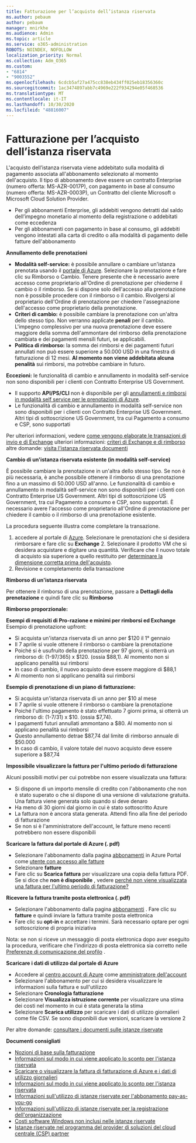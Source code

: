 ```yaml
---
title: Fatturazione per l’acquisto dell’istanza riservata
ms.author: pebaum
author: pebaum
manager: mnirkhe
ms.audience: Admin
ms.topic: article
ms.service: o365-administration
ROBOTS: NOINDEX, NOFOLLOW
localization_priority: Normal
ms.collection: Adm_O365
ms.custom:
- "6814"
- "9003552"
ms.openlocfilehash: 6cdcb5af27a475cc838eb434ff025eb18356360c
ms.sourcegitcommit: 1ac3474897abb7c4969e222f934294e05f468536
ms.translationtype: MT
ms.contentlocale: it-IT
ms.lasthandoff: 10/30/2020
ms.locfileid: "48816007"
---
```

# <a name="billing-for-reserved-instance-purchase"></a>Fatturazione per l’acquisto dell’istanza riservata

L'acquisto dell’istanza riservata viene addebitato sulla modalità di pagamento associata all'abbonamento selezionato al momento dell'acquisto. Il tipo di abbonamento deve essere un contratto Enterprise (numero offerta: MS-AZR-0017P), con pagamento in base al consumo (numero offerta: MS-AZR-0003P), un Contratto del cliente Microsoft o Microsoft Cloud Solution Provider.

- Per gli abbonamenti Enterprise, gli addebiti vengono detratti dal saldo dell’impegno monetario al momento della registrazione o addebitati come eccedenza
- Per gli abbonamenti con pagamento in base al consumo, gli addebiti vengono intestati alla carta di credito o alla modalità di pagamento delle fatture dell'abbonamento

**Annullamento delle prenotazioni**

- **Modalità self-service:** è possibile annullare o cambiare un'istanza prenotata usando il [portale di Azure](https://portal.azure.com/#blade/Microsoft_Azure_Reservations/ReservationsBrowseBlade). Selezionare la prenotazione e fare clic su Rimborso o Cambio. Tenere presente che è necessario avere accesso come proprietario all'Ordine di prenotazione per chiederne il cambio o il rimborso. Se si dispone solo dell'accesso alla prenotazione non è possibile procedere con il rimborso o il cambio. Rivolgersi al proprietario dell'Ordine di prenotazione per chiedere l'assegnazione dell'accesso come proprietario della prenotazione.
- **Criteri di cambio:** è possibile cambiare la prenotazione con un'altra dello stesso tipo. Non verranno applicate **penali** per il cambio. L'impegno complessivo per una nuova prenotazione deve essere maggiore della somma dell'ammontare del rimborso della prenotazione cambiata e dei pagamenti mensili futuri, se applicabili.
- **Politica di rimborso:** la somma dei rimborsi e dei pagamenti futuri annullati non può essere superiore a 50.000 USD in una finestra di fatturazione di 12 mesi. **Al momento non viene addebitata alcuna penalità** sui rimborsi, ma potrebbe cambiare in futuro.

**Eccezioni:** le funzionalità di cambio e annullamento in modalità self-service non sono disponibili per i clienti con Contratto Enterprise US Government.

- Il supporto **API/PS/CLI** non è disponibile per gli [annullamenti e rimborsi in modalità self service per le prenotazioni di Azure](https://docs.microsoft.com/azure/cost-management-billing/reservations/exchange-and-refund-azure-reservations?WT.mc_id=Portal-Microsoft_Azure_Support).
- Le funzionalità di cambio e annullamento in modalità self-service non sono disponibili per i clienti con Contratto Enterprise US Government. Altri tipi di sottoscrizione US Government, tra cui Pagamento a consumo e CSP, sono supportati

Per ulteriori informazioni, vedere [come vengono elaborate le transazioni di invio e di Exchange](https://docs.microsoft.com/azure/billing/billing-azure-reservations-self-service-exchange-and-refund?WT.mc_id=Portal-Microsoft_Azure_Support#how-return-and-exchange-transactions-are-processed) ulteriori informazioni: [criteri di Exchange e di rimborso](https://docs.microsoft.com/azure/billing/billing-azure-reservations-self-service-exchange-and-refund?WT.mc_id=Portal-Microsoft_Azure_Support#exchange-policies) altre domande: [visita l'istanza riservata documenti](https://docs.microsoft.com/azure/billing/billing-save-compute-costs-reservations?WT.mc_id=Portal-Microsoft_Azure_Support)

**Cambio di un'istanza riservata esistente (in modalità self-service)**

È possibile cambiare la prenotazione in un'altra dello stesso tipo. Se non è più necessaria, è anche possibile ottenere il rimborso di una prenotazione fino a un massimo di 50.000 USD all'anno. Le funzionalità di cambio e annullamento in modalità self-service non sono disponibili per i clienti con Contratto Enterprise US Government. Altri tipi di sottoscrizione US Government, tra cui Pagamento a consumo e CSP, sono supportati. È necessario avere l'accesso come proprietario all'Ordine di prenotazione per chiedere il cambio o il rimborso di una prenotazione esistente.

La procedura seguente illustra come completare la transazione.

1. accedere al portale di [Azure](https://portal.azure.com/#blade/Microsoft_Azure_Reservations/ReservationsBrowseBlade). Selezionare le prenotazioni che si desidera rimborsare e fare clic su **Exchange** 2. Selezionare il prodotto VM che si desidera acquistare e digitare una quantità. Verificare che il nuovo totale di acquisto sia superiore a quello restituito per [determinare la dimensione corretta prima dell'acquisto](https://docs.microsoft.com/azure/virtual-machines/windows/prepay-reserved-vm-instances?WT.mc_id=Portal-Microsoft_Azure_Support#determine-the-right-vm-size-before-you-buy).
3. Revisione e completamento della transazione

**Rimborso di un'istanza riservata**

Per ottenere il rimborso di una prenotazione, passare a **Dettagli della prenotazione** e quindi fare clic su **Rimborso**

**Rimborso proporzionale:**

**Esempi di requisiti di Pro-razione e minimi per rimborsi ed Exchange** Esempio di prenotazione upfront:

- Si acquista un'istanza riservata di un anno per $120 il 1° gennaio
- Il 7 aprile si vuole ottenere il rimborso o cambiare la prenotazione
- Poiché si è usufruito della prenotazione per 97 giorni, si otterrà un rimborso di: (1-97/365) x $120. (ossia $88,1). Al momento non si applicano penalità sui rimborsi
- In caso di cambio, il nuovo acquisto deve essere maggiore di $88,1
- Al momento non si applicano penalità sui rimborsi

**Esempio di prenotazione di un piano di fatturazione:**

- Si acquista un'istanza riservata di un anno per $10 al mese
- Il 7 aprile si vuole ottenere il rimborso o cambiare la prenotazione
- Poiché l'ultimo pagamento è stato effettuato 7 giorni prima, si otterrà un rimborso di: (1-7/31) x $10. (ossia $7,74).
- I pagamenti futuri annullati ammontano a $80. Al momento non si applicano penalità sui rimborsi
- Questo annullamento detrae $87,74 dal limite di rimborso annuale di $50.000
- In caso di cambio, il valore totale del nuovo acquisto deve essere superiore a $87,74

**Impossibile visualizzare la fattura per l'ultimo periodo di fatturazione**

Alcuni possibili motivi per cui potrebbe non essere visualizzata una fattura:

- Si dispone di un importo mensile di credito con l'abbonamento che non è stato superato o che si dispone di una versione di valutazione gratuita. Una fattura viene generata solo quando si deve denaro
- Ha meno di 30 giorni dal giorno in cui è stato sottoscritto Azure
- La fattura non è ancora stata generata. Attendi fino alla fine del periodo di fatturazione
- Se non si è l'amministratore dell'account, le fatture meno recenti potrebbero non essere disponibili

**Scaricare la fattura dal portale di Azure (. pdf)**

- Selezionare l'abbonamento dalla pagina [abbonamenti](https://portal.azure.com/#blade/Microsoft_Azure_Billing/SubscriptionsBlade) in Azure Portal come [utente con accesso alle fatture](https://docs.microsoft.com/azure/billing/billing-manage-access?WT.mc_id=Portal-Microsoft_Azure_Support)
- Selezionare **fatture**
- Fare clic su **Scarica fattura** per visualizzare una copia della fattura PDF. Se si dice che **non è disponibile** , vedere [perché non viene visualizzata una fattura per l'ultimo periodo di fatturazione?](https://docs.microsoft.com/azure/billing/billing-download-azure-invoice-daily-usage-date?WT.mc_id=Portal-Microsoft_Azure_Support#noinvoice)

**Ricevere la fattura tramite posta elettronica (. pdf)**

- Selezionare l'abbonamento dalla pagina [abbonamenti](https://portal.azure.com/#blade/Microsoft_Azure_Billing/SubscriptionsBlade) . Fare clic su **fatture** e quindi inviare la fattura tramite posta elettronica
- Fare clic su **opt-in** e accettare i termini. Sarà necessario optare per ogni sottoscrizione di propria iniziativa

Nota: se non si riceve un messaggio di posta elettronica dopo aver eseguito la procedura, verificare che l'indirizzo di posta elettronica sia corretto nelle [Preferenze di comunicazione del profilo](https://account.windowsazure.com/profile) .

**Scaricare i dati di utilizzo dal portale di Azure**

- Accedere al [centro account di Azure](https://account.windowsazure.com/Subscriptions) come [amministratore dell'account](https://docs.microsoft.com/azure/billing/billing-subscription-transfer?WT.mc_id=Portal-Microsoft_Azure_Support#whoisaa)
- Selezionare l'abbonamento per cui si desidera visualizzare le informazioni sulla fattura e sull'utilizzo
- Selezionare **Cronologia fatturazione**
- Selezionare **Visualizza istruzione corrente** per visualizzare una stima dei costi nel momento in cui è stata generata la stima
- Selezionare **Scarica utilizzo** per scaricare i dati di utilizzo giornalieri come file CSV. Se sono disponibili due versioni, scaricare la versione 2

Per altre domande: [consultare i documenti sulle istanze riservate](https://docs.microsoft.com/azure/billing/billing-save-compute-costs-reservations?WT.mc_id=Portal-Microsoft_Azure_Support)

**Documenti consigliati**

- [Nozioni di base sulla fatturazione](https://docs.microsoft.com/partner-center/billing-basics/?WT.mc_id=Portal-Microsoft_Azure_Support)
- [Informazioni sul modo in cui viene applicato lo sconto per l'istanza riservata](https://docs.microsoft.com/azure/billing/billing-understand-vm-reservation-charges/?WT.mc_id=Portal-Microsoft_Azure_Support)
- [Scaricare o visualizzare la fattura di fatturazione di Azure e i dati di utilizzo giornalieri](https://docs.microsoft.com/azure/billing/billing-download-azure-invoice-daily-usage-date?WT.mc_id=Portal-Microsoft_Azure_Support)
- [Informazioni sul modo in cui viene applicato lo sconto per l'istanza riservata](https://docs.microsoft.com/azure/billing/billing-understand-vm-reservation-charges/?WT.mc_id=Portal-Microsoft_Azure_Support)
- [Informazioni sull'utilizzo di istanze riservate per l'abbonamento pay-as-you-go](https://docs.microsoft.com/azure/billing/billing-understand-reserved-instance-usage/?WT.mc_id=Portal-Microsoft_Azure_Support)
- [Informazioni sull'utilizzo di istanze riservate per la registrazione dell'organizzazione](https://docs.microsoft.com/azure/billing/billing-understand-reserved-instance-usage-ea/?WT.mc_id=Portal-Microsoft_Azure_Support)
- [Costi software Windows non inclusi nelle istanze riservate](https://docs.microsoft.com/azure/billing/billing-reserved-instance-windows-software-costs/?WT.mc_id=Portal-Microsoft_Azure_Support)
- [Istanze riservate nel programma del provider di soluzioni del cloud centrale (CSP) partner](https://docs.microsoft.com/partner-center/azure-reservations/?WT.mc_id=Portal-Microsoft_Azure_Support)